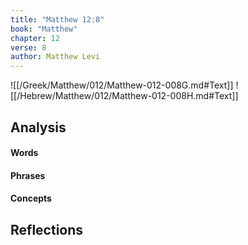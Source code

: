 ```yaml
---
title: "Matthew 12:8"
book: "Matthew"
chapter: 12
verse: 8
author: Matthew Levi
---
```

![[/Greek/Matthew/012/Matthew-012-008G.md#Text]]
![[/Hebrew/Matthew/012/Matthew-012-008H.md#Text]]

## Analysis

#### Words

#### Phrases

#### Concepts

## Reflections
